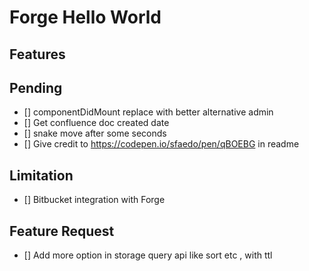 # Forge Hello World

## Features

## Pending
- [] componentDidMount replace with better alternative admin
- [] Get confluence doc created date
- [] snake move after some seconds
- [] Give credit to https://codepen.io/sfaedo/pen/qBOEBG in readme

## Limitation
- [] Bitbucket integration with Forge

## Feature Request
- [] Add more option in storage query api like sort etc , with ttl